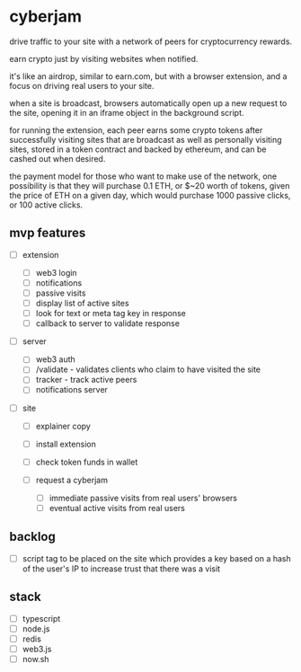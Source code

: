 # cyberjam

drive traffic to your site with a network of peers for cryptocurrency rewards.

earn crypto just by visiting websites when notified.

it's like an airdrop, similar to earn.com, but with a browser extension, and a focus on driving real users to your site.

when a site is broadcast, browsers automatically open up a new request to the site, opening it in an iframe object in the background script.

for running the extension, each peer earns some crypto tokens after successfully visiting sites that are broadcast as well as personally visiting sites, stored in a token contract and backed by ethereum, and can be cashed out when desired.

the payment model for those who want to make use of the network, one possibility is that they will purchase 0.1 ETH, or \$~20 worth of tokens, given the price of ETH on a given day, which would purchase 1000 passive clicks, or 100 active clicks.

## mvp features

- [ ] extension

  - [ ] web3 login
  - [ ] notifications
  - [ ] passive visits
  - [ ] display list of active sites
  - [ ] look for text or meta tag key in response
  - [ ] callback to server to validate response

- [ ] server

  - [ ] web3 auth
  - [ ] /validate - validates clients who claim to have visited the site
  - [ ] tracker - track active peers
  - [ ] notifications server

- [ ] site

  - [ ] explainer copy
  - [ ] install extension
  - [ ] check token funds in wallet
  - [ ] request a cyberjam

    - [ ] immediate passive visits from real users' browsers
    - [ ] eventual active visits from real users

## backlog

- [ ] script tag to be placed on the site which provides a key based on a hash of the user's IP to increase trust that there was a visit

## stack

- [ ] typescript
- [ ] node.js
- [ ] redis
- [ ] web3.js
- [ ] now.sh
